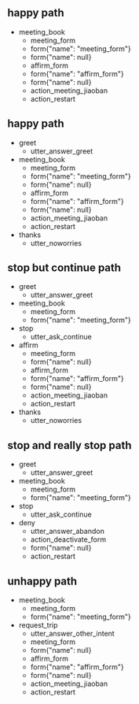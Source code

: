 ## happy path
* meeting_book
    - meeting_form
    - form{"name": "meeting_form"}
    - form{"name": null}
    - affirm_form
    - form{"name": "affirm_form"}
    - form{"name": null}
    - action_meeting_jiaoban
    - action_restart
    
## happy path
* greet
    - utter_answer_greet
* meeting_book
    - meeting_form
    - form{"name": "meeting_form"}
    - form{"name": null}
    - affirm_form
    - form{"name": "affirm_form"}
    - form{"name": null}
    - action_meeting_jiaoban
    - action_restart
* thanks
    - utter_noworries

## stop but continue path
* greet
    - utter_answer_greet
* meeting_book
    - meeting_form
    - form{"name": "meeting_form"}
* stop
    - utter_ask_continue
* affirm
    - meeting_form
    - form{"name": null}
    - affirm_form
    - form{"name": "affirm_form"}
    - form{"name": null}
    - action_meeting_jiaoban
    - action_restart
* thanks
    - utter_noworries

## stop and really stop path
* greet
    - utter_answer_greet
* meeting_book
    - meeting_form
    - form{"name": "meeting_form"}
* stop
    - utter_ask_continue
* deny
    - utter_answer_abandon
    - action_deactivate_form
    - form{"name": null}
    - action_restart

## unhappy path
* meeting_book
    - meeting_form
    - form{"name": "meeting_form"}
* request_trip
    - utter_answer_other_intent
    - meeting_form
    - form{"name": null}
    - affirm_form
    - form{"name": "affirm_form"}
    - form{"name": null}
    - action_meeting_jiaoban
    - action_restart
